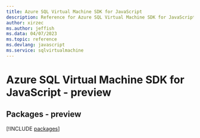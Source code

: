 ```yaml
---
title: Azure SQL Virtual Machine SDK for JavaScript
description: Reference for Azure SQL Virtual Machine SDK for JavaScript
author: xirzec
ms.author: jeffish
ms.data: 04/07/2023
ms.topic: reference
ms.devlang: javascript
ms.service: sqlvirtualmachine
---
```

# Azure SQL Virtual Machine SDK for JavaScript - preview
## Packages - preview
[!INCLUDE [packages](sql-virtual-machine-index.md)]